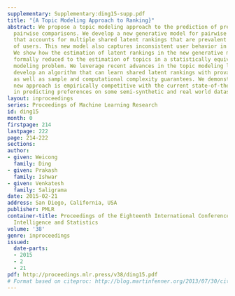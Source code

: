 ```yaml
---
supplementary: Supplementary:ding15-supp.pdf
title: "{A Topic Modeling Approach to Ranking}"
abstract: We propose a topic modeling approach to the prediction of preferences in
  pairwise comparisons. We develop a new generative model for pairwise comparisons
  that accounts for multiple shared latent rankings that are prevalent in a population
  of users. This new model also captures inconsistent user behavior in a natural way.
  We show how the estimation of latent rankings in the new generative model can be
  formally reduced to the estimation of topics in a statistically equivalent topic
  modeling problem. We leverage recent advances in the topic modeling literature to
  develop an algorithm that can learn shared latent rankings with provable consistency
  as well as sample and computational complexity guarantees. We demonstrate that the
  new approach is empirically competitive with the current state-of-the-art approaches
  in predicting preferences on some semi-synthetic and real world datasets.
layout: inproceedings
series: Proceedings of Machine Learning Research
id: ding15
month: 0
firstpage: 214
lastpage: 222
page: 214-222
sections: 
author:
- given: Weicong
  family: Ding
- given: Prakash
  family: Ishwar
- given: Venkatesh
  family: Saligrama
date: 2015-02-21
address: San Diego, California, USA
publisher: PMLR
container-title: Proceedings of the Eighteenth International Conference on Artificial
  Intelligence and Statistics
volume: '38'
genre: inproceedings
issued:
  date-parts:
  - 2015
  - 2
  - 21
pdf: http://proceedings.mlr.press/v38/ding15.pdf
# Format based on citeproc: http://blog.martinfenner.org/2013/07/30/citeproc-yaml-for-bibliographies/
---
```

